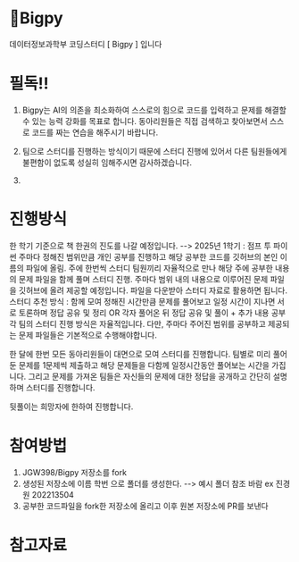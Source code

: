 # 📌Bigpy

데이터정보과학부 코딩스터디 [ Bigpy ] 입니다



# 필독!! #
1. Bigpy는 AI의 의존을 최소화하여 스스로의 힘으로 코드를 입력하고 문제를 해결할 수 있는 능력 강화를 목표로 합니다.
동아리원들은 직접 검색하고 찾아보면서 스스로 코드를 짜는 연습을 해주시기 바랍니다.

2. 팀으로 스터디를 진행하는 방식이기 때문에 스터디 진행에 있어서 다른 팀원들에게 불편함이 없도록 성실히 임해주시면 감사하겠습니다.

3. 

# 진행방식 #
한 학기 기준으로 책 한권의 진도를 나갈 예정입니다. --> 2025년 1학기 : 점프 투 파이썬
주마다 정해진 범위만큼 개인 공부를 진행하고 해당 공부한 코드를 깃허브의 본인 이름의 파일에 올림.
주에 한번씩 스터디 팀원끼리 자율적으로 만나 해당 주에 공부한 내용의 문제 파일을 함께 풀며 스터디 진행.
주마다 범위 내의 내용으로 이루어진 문제 파일을 깃허브에 올려 제공할 예정입니다. 파일을 다운받아 스터디 자료로 활용하면 됩니다.
스터디 추천 방식 : 함께 모여 정해진 시간만큼 문제를 풀어보고 일정 시간이 지나면 서로 토론하며 정답 공유 및 정리 OR 각자 풀어온 뒤 정답 공유 및 풀이 + 추가 내용 공부
각 팀의 스터디 진행 방식은 자율적입니다. 다만, 주마다 주어진 범위를 공부하고 제공되는 문제 파일들은 기본적으로 수행해야합니다.

한 달에 한번 모든 동아리원들이 대면으로 모여 스터디를 진행합니다.
팀별로 미리 풀어둔 문제를 1문제씩 제출하고 해당 문제들을 다함께 일정시간동안 풀어보는 시간을 가집니다. 
그리고 문제를 가져온 팀들은 자신들의 문제에 대한 정답을 공개하고 간단히 설명하며 스터디를 진행합니다.

뒷풀이는 희망자에 한하여 진행합니다.

# 참여방법 #
1. JGW398/Bigpy 저장소를 fork
2. 생성된 저장소에 이름 학번 으로 폴더를 생성한다. --> 예시 폴더 참조 바람 ex 진경원 202213504
3. 공부한 코드파일을 fork한 저장소에 올리고 이후 원본 저장소에 PR를 보낸다

# 참고자료 #
